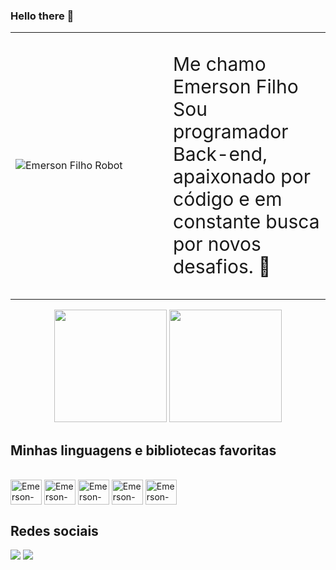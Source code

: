 ### Hello there 👋
<table style="border-collapse: collapse;">
  <tr>
    <td width="50%">
<!--       <img src="https://cdn.dribbble.com/users/158722/screenshots/11399073/media/e66e4ccd3255ec45c96514f26df5581c.gif" alt="Emerson Filho" /> -->
      <img src="https://mir-s3-cdn-cf.behance.net/project_modules/disp/a133f233494159.56ad21079253f.gif" alt="Emerson Filho Robot" />
    </td>
    <td>
      <p style="font-size: 1.875em">Me chamo Emerson Filho <br> Sou programador Back-end, apaixonado por código e em constante busca por novos desafios. 🚀</p>
    </td>
  </tr>
</table>

<div align="center">
<!--   <a href="https://leonardo-soares.github.io/Leonardo-Soares/"> -->
  <img height="180em" src="https://github-readme-stats.vercel.app/api?username=emersonjk&show_icons=true&theme=blue-green&include_all_commits=true&count_private=true"/>
  <img height="180em" src="https://github-readme-stats.vercel.app/api/top-langs/?username=emersonjk&layout=compact&langs_count=7&theme=blue-green"/>
<!--   </a> -->
</div>

## Minhas linguagens e bibliotecas favoritas
 <div style="display: inline_block;">
  <br>
  <img align="center" target="Emerson Filho" alt="Emerson-Filho-PHP" height="40" width="50" src="https://cdn.jsdelivr.net/gh/devicons/devicon@latest/icons/php/php-original.svg" />
  <img align="center" target="Emerson Filho" alt="Emerson-Filho-HTML" height="40" width="50" src="https://cdn.jsdelivr.net/gh/devicons/devicon@latest/icons/html5/html5-plain-wordmark.svg" />
  <img align="center" target="Emerson Filho" alt="Emerson-Filho-CSS" height="40" width="50" src="https://cdn.jsdelivr.net/gh/devicons/devicon@latest/icons/css3/css3-original.svg" />
  <img align="center" target="Emerson Filho" alt="Emerson-Filho-Js" height="40" width="50" src="https://cdn.jsdelivr.net/gh/devicons/devicon@latest/icons/javascript/javascript-plain.svg" />
  <img align="center" target="Emerson Filho" alt="Emerson-Filho-Laravel" height="40" width="50" src="https://cdn.jsdelivr.net/gh/devicons/devicon@latest/icons/laravel/laravel-original.svg" />
</div>

  
## Redes sociais 
<div> 
  <a href="https://www.linkedin.com/in/dev-emersonfilho/" target="_blank"><img src="https://img.shields.io/badge/-LinkedIn-%230077B5?style=for-the-badge&logo=linkedin&logoColor=white" target="_blank"></a> 
  <a href="https://www.instagram.com/emersonfilho.pa/" target="_blank"><img src="https://img.shields.io/badge/-Instagram-%23E4405F?style=for-the-badge&logo=instagram&logoColor=white" target="_blank"></a>

 
  <!--  ![Snake animation](https://github.com/emersonjk/emersonjk/blob/output/github-contribution-grid-snake.svg) -->
 
</div>
